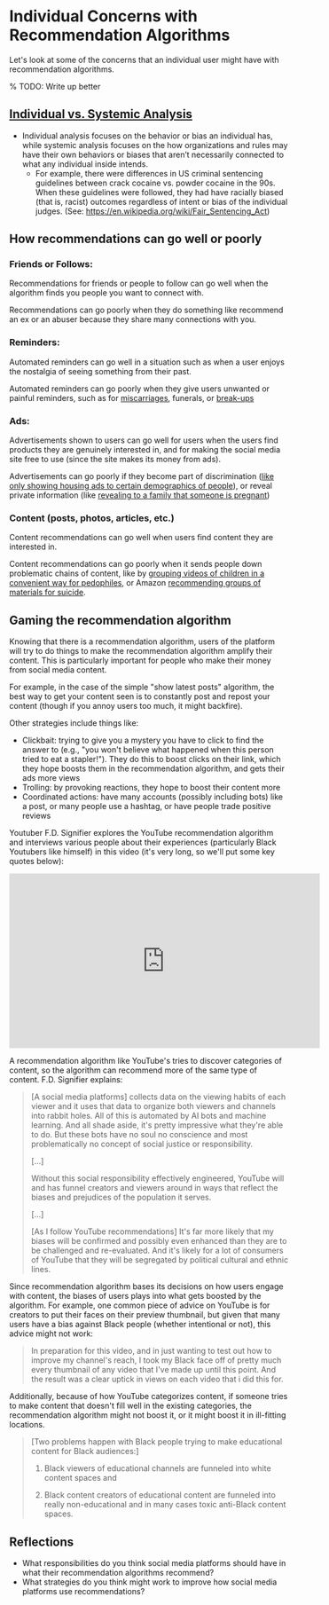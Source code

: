 # Individual Concerns with Recommendation Algorithms

Let's look at some of the concerns that an individual user might have with recommendation algorithms.

% TODO: Write up better
## [Individual vs. Systemic Analysis](https://en.wikipedia.org/wiki/Systemic_bias)
- Individual analysis focuses on the behavior or bias an individual has, while systemic analysis focuses on the how organizations and rules may have their own behaviors or biases that aren’t necessarily connected to what any individual inside intends.
  - For example, there were differences in US criminal sentencing guidelines between crack cocaine vs. powder cocaine in the 90s. When these guidelines were followed, they had have racially biased (that is, racist) outcomes regardless of intent or bias of the individual judges. (See: https://en.wikipedia.org/wiki/Fair_Sentencing_Act)


## How recommendations can go well or poorly

### Friends or Follows:

Recommendations for friends or people to follow can go well when the algorithm finds you people you want to connect with.

Recommendations can go poorly when they do something like recommend an ex or an abuser because they share many connections with you.

### Reminders:

Automated reminders can go well in a situation such as when a user enjoys the nostalgia of seeing something from their past.

Automated reminders can go poorly when they give users unwanted or painful reminders, such as for [miscarriages](https://www.theatlantic.com/family/archive/2018/11/digital-reminders-miscarriages/575050/), funerals, or [break-ups](https://www.wired.com/story/weddings-social-media-apps-photos-memories-miscarriage-problem/)


### Ads:
Advertisements shown to users can go well for users when the users find products they are genuinely interested in, and for making the social media site free to use (since the site makes its money from ads).

Advertisements can go poorly if they become part of discrimination ([like only showing housing ads to certain demographics of people](https://www.cnbc.com/2022/06/21/doj-settles-with-facebook-over-allegedly-discriminatory-housing-ads.html)), or reveal private information (like [revealing to a family that someone is pregnant](https://www.forbes.com/sites/kashmirhill/2012/02/16/how-target-figured-out-a-teen-girl-was-pregnant-before-her-father-did/))

### Content (posts, photos, articles, etc.)
Content recommendations can go well when users find content they are interested in.

Content recommendations can go poorly when it sends people down problematic chains of content, like by [grouping videos of children in a convenient way for pedophiles](https://www.nytimes.com/2019/02/20/technology/youtube-pedophiles.html), or Amazon [recommending groups of materials for suicide](https://www.npr.org/2022/10/09/1127686507/amazon-suicide-teenagers-poison).

## Gaming the recommendation algorithm

Knowing that there is a recommendation algorithm, users of the platform will try to do things to make the recommendation algorithm amplify their content. This is particularly important for people who make their money from social media content.

For example, in the case of the simple "show latest posts" algorithm, the best way to get your content seen is to constantly post and repost your content (though if you annoy users too much, it might backfire).

Other strategies include things like:
- Clickbait: trying to give you a mystery you have to click to find the answer to (e.g., "you won't believe what happened when this person tried to eat a stapler!"). They do this to boost clicks on their link, which they hope boosts them in the recommendation algorithm, and gets their ads more views
- Trolling: by provoking reactions, they hope to boost their content more
- Coordinated actions: have many accounts (possibly including bots) like a post, or many people use a hashtag, or have people trade positive reviews

Youtuber F.D. Signifier explores the YouTube recommendation algorithm and interviews various people about their experiences (particularly Black Youtubers like himself) in this video (it's very long, so we'll put some key quotes below):

<iframe width="560" height="315" src="https://www.youtube.com/embed/41B5YonixBs?start=2355" title="YouTube video player" frameborder="0" allow="accelerometer; autoplay; clipboard-write; encrypted-media; gyroscope; picture-in-picture" allowfullscreen></iframe>


A recommendation algorithm like YouTube's tries to discover categories of content, so the algorithm can recommend more of the same type of content. F.D. Signifier explains:
> [A social media platforms] collects data on the viewing habits of each viewer and it uses that data to organize
both viewers and channels into rabbit holes. All of this is automated by AI bots and machine learning. And all shade
aside, it's pretty impressive what they're able to do. But these bots have no soul no conscience and most problematically no concept of social justice or responsibility.
>
> [...]
>
> Without this social responsibility effectively engineered, YouTube will and has funnel creators and viewers around in ways that reflect the biases and prejudices of the population it serves.
>
> [...]
>
> [As I follow YouTube recommendations] It's far more likely that my biases will be confirmed and possibly even enhanced than they are to be challenged and re-evaluated. And it's likely for a lot of consumers of YouTube that they will be segregated by political cultural and ethnic lines.

Since recommendation algorithm bases its decisions on how users engage with content, the biases of users plays into what gets boosted by the algorithm. For example, one common piece of advice on YouTube is for creators to put their faces on their preview thumbnail, but given that many users have a bias against Black people (whether intentional or not), this advice might not work:
> In preparation for this video, and in just wanting to test out how to improve my channel's reach, I took my Black face off of pretty much every thumbnail of any video that I've made up until this point. And the result was a clear uptick in views on each video that i did this for.

Additionally, because of how YouTube categorizes content, if someone tries to make content that doesn't fill well in the existing categories, the recommendation algorithm might not boost it, or it might boost it in ill-fitting locations.
> [Two problems happen with Black people trying to make educational content for Black audiences:]
>
>  1) Black viewers of educational channels are funneled into
white content spaces and
>
> 2) Black content creators of educational content are funneled into really non-educational and in many cases toxic anti-Black content spaces.


## Reflections

- What responsibilities do you think social media platforms should have in what their recommendation algorithms recommend?
- What strategies do you think might work to improve how social media platforms use recommendations?
